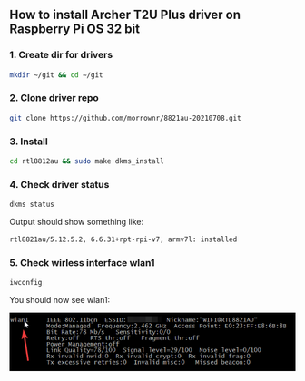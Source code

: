 ## How to install Archer T2U Plus driver on Raspberry Pi OS 32 bit
### 1. Create dir for drivers
```bash
mkdir ~/git && cd ~/git
```

### 2. Clone driver repo
```bash
git clone https://github.com/morrownr/8821au-20210708.git
```

### 3. Install
```bash
cd rtl8812au && sudo make dkms_install
```
### 4. Check driver status
```bash
dkms status
```
Output should show something like:
```bash
rtl8821au/5.12.5.2, 6.6.31+rpt-rpi-v7, armv7l: installed
```
### 5. Check wirless interface wlan1
```bash
iwconfig
```
You should now see wlan1:

![alt text](wlan1.png)